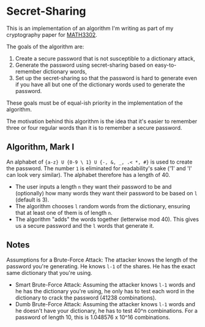 # Secret-Sharing #

This is an implementation of an algorithm I'm writing as part of my cryptography paper for [MATH3302](http://www.uq.edu.au/study/course.html?course_code=MATH3302).

The goals of the algorithm are:

1. Create a secure password that is not susceptible to a dictionary attack,
2. Generate the password using secret-sharing based on easy-to-remember dictionary words,
3. Set up the secret-sharing so that the password is hard to generate even if you have all but one of the dictionary words used to generate the password.

These goals must be of equal-ish priority in the implementation of the algorithm.

The motivation behind this algorithm is the idea that it's easier to remember three or four regular words than it is to remember a secure password.


## Algorithm, Mark I ##

An alphabet of `{a-z} U {0-9 \ 1} U {-, &, _, .< *, #}` is used to create the password. The number `1` is eliminated for readability's sake ('1' and 'l' can look very similar). The alphabet therefore has a length of 40.

- The user inputs a length `n` they want their password to be and (optionally) how many words they want their password to be based on `l` (default is 3).
- The algorithm chooses `l` random words from the dictionary, ensuring that at least one of them is of length `n`.
- The algorithm "adds" the words together (letterwise mod 40). This gives us a secure password and the `l` words that generate it.

## Notes #

Assumptions for a Brute-Force Attack: The attacker knows the length of the password you're generating. He knows `l-1` of the shares. He has the exact same dictionary that you're using.

- Smart Brute-Force Attack: Assuming the attacker knows `l-1` words and he has the dictionary you're using, he only has to test each word in the dictionary to crack the password (41238 combinations).
- Dumb Brute-Force Attack: Assuming the attacker knows `l-1` words and he doesn't have your dictionary, he has to test 40^n combinations. For a password of length 10, this is 1.048576 x 10^16 combinations.
